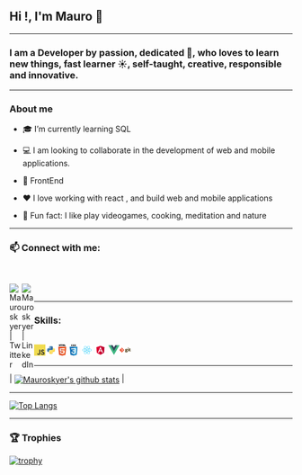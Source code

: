 ## Hi !, I'm Mauro  👋

---

### I am a Developer by passion, dedicated 💪, who loves to learn new things, fast learner ☀️, self-taught, creative, responsible and innovative.

---

###  About me

- 🎓 I’m currently learning SQL

- 💻 I am looking to collaborate in the development of web and mobile applications. 

- 💼 FrontEnd

- ❤️ I  love working with react , and build web and mobile applications

- 🎪 Fun fact: I like play videogames, cooking, meditation and nature

---

### 📫 Connect with me:

<br>

[<img align="left" alt="Mauroskyer | Twitter" width="22px" src="https://github.com/TheDudeThatCode/TheDudeThatCode/blob/master/Assets/Twitter.svg" />][twitter] 
[<img align="left" alt="Mauroskyer | LinkedIn" width="22px" src="https://github.com/TheDudeThatCode/TheDudeThatCode/blob/master/Assets/Linkedin.svg" />][linkedin]

<br>

---

### Skills:

<br>
<code><img height="20" alt="javascript" src="https://raw.githubusercontent.com/github/explore/80688e429a7d4ef2fca1e82350fe8e3517d3494d/topics/javascript/javascript.png"></code><code><img height="20" alt="python" src="https://raw.githubusercontent.com/github/explore/80688e429a7d4ef2fca1e82350fe8e3517d3494d/topics/python/python.png"></code><code><img height="20" alt="html" src="https://raw.githubusercontent.com/github/explore/80688e429a7d4ef2fca1e82350fe8e3517d3494d/topics/html/html.png"></code><code><img height="20" alt="css" src="https://raw.githubusercontent.com/github/explore/5c058a388828bb5fde0bcafd4bc867b5bb3f26f3/topics/css/css.png"></code>
<code><img height="20" alt="react" src="https://raw.githubusercontent.com/github/explore/80688e429a7d4ef2fca1e82350fe8e3517d3494d/topics/react/react.png"></code> <code><img height="20" alt="angular" src="https://raw.githubusercontent.com/github/explore/80688e429a7d4ef2fca1e82350fe8e3517d3494d/topics/angular/angular.png"></code> <code><img height="20" alt="vue" src="https://raw.githubusercontent.com/github/explore/80688e429a7d4ef2fca1e82350fe8e3517d3494d/topics/vue/vue.png"></code><code><img height="20" alt="git" src="https://raw.githubusercontent.com/github/explore/80688e429a7d4ef2fca1e82350fe8e3517d3494d/topics/git/git.png"></code>
<br>

---

| <a href="https://github.com/anuraghazra/github-readme-stats"><img align="center" src="https://github-readme-stats.vercel.app/api?username=Mauroskyer&show_icons=true&include_all_commits=true&theme=buefy&hide_border=true" alt="Mauroskyer's github stats" /></a> | <a href="https://github.com/anuraghazra/github-readme-stats"></a>

---

[![Top Langs](https://github-readme-stats.vercel.app/api/top-langs/?username=Mauroskyer&langs_count=5&layout=compact&theme=react)](https://github.com/anuraghazra/github-readme-stats)

---

### 🏆 Trophies
[![trophy](https://github-profile-trophy.vercel.app/?username=Mauroskyer&theme=dracula)](https://github.com/ryo-ma/github-profile-trophy)

[twitter]: https://twitter.com/mauarte1997
[linkedin]: https://www.linkedin.com/in/mauro-arteaga-754543241/

<!--
**Mauroskyer/Mauroskyer** is a ✨ _special_ ✨ repository because its `README.md` (this file) appears on your GitHub profile.

Here are some ideas to get you started:

- 🔭 I’m currently working on web development projects....
- 🌱 I’m currently learning ...
- 👯 I’m looking to collaborate on ...
- 🤔 I’m looking for help with ...
- 💬 Ask me about ...
- 📫 How to reach me: ...
- 😄 Pronouns: ...
- ⚡ Fun fact: ...
-->
